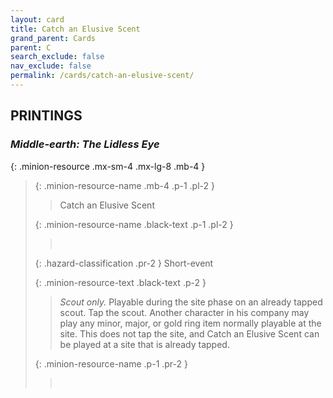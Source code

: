 ```yaml
---
layout: card
title: Catch an Elusive Scent
grand_parent: Cards
parent: C
search_exclude: false
nav_exclude: false
permalink: /cards/catch-an-elusive-scent/
---
```


## PRINTINGS


### _Middle-earth: The Lidless Eye_

{: .minion-resource .mx-sm-4 .mx-lg-8 .mb-4 }
> {: .minion-resource-name .mb-4 .p-1 .pl-2 }
> > <div class="hazard-mp"></div>
> > <div class="card-name">Catch an Elusive Scent</div>
>
> {: .minion-resource-name .black-text .p-1 .pl-2 }
> > &nbsp;
>
> {: .hazard-classification .pr-2 }
> Short-event
>
> {: .minion-resource-text .black-text .p-2 }
> > _Scout only._ Playable during the site phase on an already tapped scout. Tap the scout. Another character in his company may play any minor, major, or gold ring item normally playable at the site. This does not tap the site, and Catch an Elusive Scent can be played at a site that is already tapped.  
> 
> {: .minion-resource-name .p-1 .pr-2 }
> > <div class="card-shield"></div>
> > <div class="card-corruption-white">&nbsp;</div>
